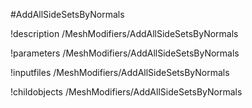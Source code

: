 <!-- MOOSE Object Documentation Stub: Remove this when content is added. -->
#AddAllSideSetsByNormals

!description /MeshModifiers/AddAllSideSetsByNormals

!parameters /MeshModifiers/AddAllSideSetsByNormals

!inputfiles /MeshModifiers/AddAllSideSetsByNormals

!childobjects /MeshModifiers/AddAllSideSetsByNormals
